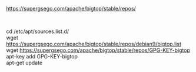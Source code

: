 https://supergsego.com/apache/bigtop/stable/repos/

<br>

cd /etc/apt/sources.list.d/
<br>
wget https://supergsego.com/apache/bigtop/stable/repos/debian9/bigtop.list
<br>
wget https://supergsego.com/apache/bigtop/stable/repos/GPG-KEY-bigtop
<br>
apt-key add GPG-KEY-bigtop
<br>
apt-get update
